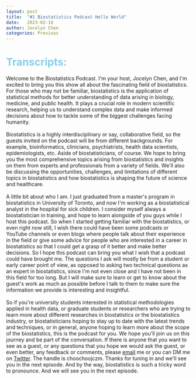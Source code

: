```yaml
---
layout: post
title:  "#1 Biostatistics Podcast Hello World"
date:   2023-02-16
author: Jocelyn Chen
categories: Previous
---
```

# <span style="color:skyblue">Transcripts:</span>
Welcome to the Biostatistics Podcast. I'm your host, Jocelyn Chen, and I'm excited to bring you this show all about the fascinating field of biostatistics. For those who may not be familiar, biostatistics is the application of statistical methods for better understanding of data arising in biology, medicine, and public health. It plays a crucial role in modern scientific research, helping us to understand complex data and make informed decisions about how to tackle some of the biggest challenges facing humanity.\
\
 Biostatistics is a highly interdisciplinary or say, collaborative field, so the guests invited on the podcast will be from different backgrounds. For example, bioinformatics, clinicians, psychiatrists, health data scientists, epidemiologists, etc. Aside of biostatisticians, of course. We hope to bring you the most comprehensive topics arising from biostatistics and insights on them from experts and professionals from a variety of fields. We'll also be discussing the opportunities, challenges, and limitations of different topics in biostatistics and how biostatistics is shaping the future of science and healthcare. \
 \
 A little bit about who I am. I just graduated from a master's program in biostatistics in University of Toronto, and now I'm working as a biostatistical analyst in the hospital for sick children. I consider myself always a biostatistician in training, and hope to learn alongside of you guys while I host this podcast. So when I started getting familiar with the biostatistics, or even right now still, I wish there could have been some podcasts or YouTube channels or even blogs where people talk about their experience in the field or give some advice for people who are interested in a career in biostatistics so that I could get a grasp of it better and make better decisions. So I hope this podcast can bring you what I wish that a podcast could have brought me. The questions I ask will mostly be from a student or early career point of view, as opposed to asking two technical questions as an expert in biostatistics, since I'm not even close and I have not been in this field for too long. But I will make sure to learn or get to know about the guest's work as much as possible before I talk to them to make sure the information we provide is interesting and insightful. \
 \
 So if you're university students interested in statistical methodologies applied in health data, or graduate students or researchers who are trying to learn more about different researches in biostatistics or the biostatistics industry, or biostatisticians hoping to stay up to date with the latest trends and techniques, or in general, anyone hoping to learn more about the scope of the biostatistics, this is the podcast for you. We hope you'll join us on this journey and be part of the conversation. If there is anyone that you want to see as a guest, or any questions that you hope we would ask the guest, or even better, any feedback or comments, please [email](biostatisticspodcast@gmail.com) me or you can DM me on [Twitter](https://twitter.com/BiostatsPodcast). The handle is choochoojczm. Thanks for tuning in and we'll see you in the next episode. And by the way, biostatistics is such a tricky word to pronounce. And we will see you in the next episode.